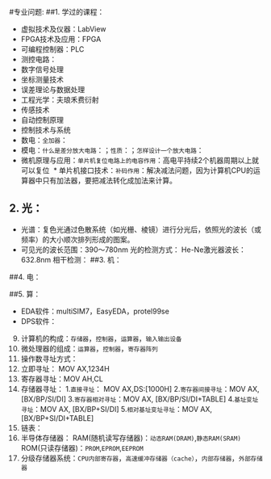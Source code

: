 #专业问题:
##1. 学过的课程：
  * 虚拟技术及仪器：LabView
  * FPGA技术及应用：FPGA
  * 可编程控制器：PLC
  * 测控电路：
  * 数字信号处理
  * 坐标测量技术
  * 误差理论与数据处理
  * 工程光学：夫琅禾费衍射
  * 传感技术
  * 自动控制原理
  * 控制技术与系统
  * 数电：`全加器`：
  * 模电：`什么是差分放大电路`：；`性质`：；`怎样设计一个放大电路`：
  * 微机原理与应用：`单片机复位电路上的电容作用`：高电平持续2个机器周期以上就可以复位
  * 单片机接口技术：`补码作用`：解决减法问题，因为计算机CPU的运算器中只有加法器，要把减法转化成加法来计算。
## 2. 光：
 * 光谱：复色光通过色散系统（如光栅、棱镜）进行分光后，依照光的波长（或频率）的大小顺次排列形成的图案。
* 可见光的波长范围：390～780nm
光的检测方式：
He-Ne激光器波长：632.8nm
相干检测：
##3. 机：

##4. 电：

##5. 算：
 * EDA软件：multiSIM7，EasyEDA，protel99se
 * DPS软件：

9. 计算机的构成：`存储器`，`控制器`，`运算器`，`输入输出设备`
10. 微处理器的组成：`运算器`，`控制器`，`寄存器阵列`
11. 操作数寻址方式：
 1. 立即寻址：  MOV AX,1234H
 2. 寄存器寻址：MOV AH,CL
 3. 存储器寻址：
   1.`直接寻址`： MOV AX,DS:[1000H]
   2.`寄存器间接寻址`：MOV AX, [BX/BP/SI/DI]
   3.`寄存器相对寻址`：MOV AX, [BX/BP/SI/DI+TABLE]
   4.`基址变址寻址`：MOV AX, [BX/BP+SI/DI]
   5.`相对基址变址寻址`：MOV AX, [BX/BP+SI/DI+TABLE]
12. 链表：
13. 半导体存储器：
 RAM(随机读写存储器)：`动态RAM(DRAM)`,`静态RAM(SRAM)`
 ROM(只读存储器)：`PROM`,`EPROM`,`EEPROM`
14. 分级存储器系统：`CPU内部寄存器`，`高速缓冲存储器（cache）`，`内部存储器`，`外部存储器`
